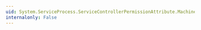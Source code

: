 ```yaml
---
uid: System.ServiceProcess.ServiceControllerPermissionAttribute.MachineName
internalonly: False
---
```

